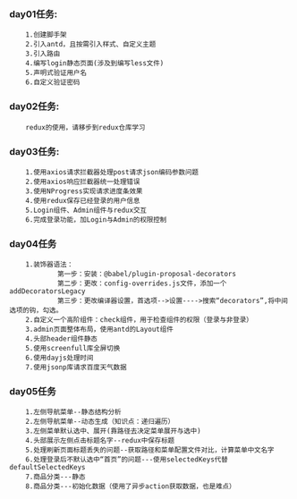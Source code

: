 ### day01任务:
		1.创建脚手架
		2.引入antd，且按需引入样式、自定义主题
		3.引入路由
		4.编写login静态页面(涉及到编写less文件)
		5.声明式验证用户名
		6.自定义验证密码
### day02任务:
		redux的使用，请移步到redux仓库学习
### day03任务:
		1.使用axios请求拦截器处理post请求json编码参数问题
		2.使用axios响应拦截器统一处理错误
		3.使用NProgress实现请求进度条效果
		4.使用redux保存已经登录的用户信息
		5.Login组件、Admin组件与redux交互
		6.完成登录功能，加Login与Admin的权限控制

### day04任务
		1.装饰器语法：
				第一步：安装：@babel/plugin-proposal-decorators
				第二步：更改：config-overrides.js文件，添加一个addDecoratorsLegacy
				第三步：更改编译器设置，首选项-->设置---->搜索“decorators”,将中间选项的钩，勾选。
		2.自定义一个高阶组件：check组件，用于检查组件的权限（登录与非登录）
		3.admin页面整体布局，使用antd的Layout组件
		4.头部header组件静态
		5.使用screenfull库全屏切换
		6.使用dayjs处理时间
		7.使用jsonp库请求百度天气数据

### day05任务
		1.左侧导航菜单--静态结构分析
		2.左侧导航菜单--动态生成（知识点：递归遍历）
		3.左侧菜单默认选中、展开(靠路径去决定菜单展开与选中)
		4.头部展示左侧点击标题名字--redux中保存标题
		5.处理刷新页面标题丢失的问题--获取路径和菜单配置文件对比，计算菜单中文名字
		6.处理登录后不默认选中“首页”的问题---使用selectedKeys代替defaultSelectedKeys
		7.商品分类---静态
		8.商品分类---初始化数据（使用了异步action获取数据，也是难点）
		
		

		
		